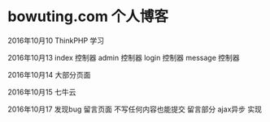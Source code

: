 bowuting.com 个人博客
===============

2016年10月10   ThinkPHP 学习

2016年10月13   index 控制器  admin 控制器  login 控制器  message 控制器

2016年10月14   大部分页面

2016年10月15   七牛云

2016年10月17   发现bug  留言页面 不写任何内容也能提交
               留言部分 ajax异步 实现

               
